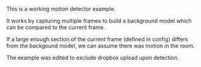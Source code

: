 This is a working motion detector example.

It works by capturing multiple frames to build a background model which
can be compared to the current frame.

If a large enough section of the current frame (defined in config) differs from the 
backgound model, we can assume there was motion in the room.

The example was edited to exclude dropbox upload upon detection.
